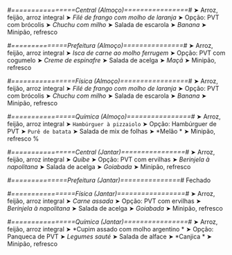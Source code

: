
*#================Central (Almoço)================#*
➤ Arroz, feijão, arroz integral
➤ *Filé de frango com molho de laranja*
➤ Opção: PVT com brócolis
➤ *Chuchu com milho*
➤ Salada de escarola
➤ *Banana*
➤ Minipão, refresco

*#==============Prefeitura (Almoço)===============#*
➤ Arroz, feijão, arroz integral
➤ *Isca de carne ao molho ferrugem*
➤ Opção: PVT com cogumelo
➤ *Creme de espinafre*
➤ Salada de acelga
➤ *Maçã*
➤ Minipão, refresco

*#================Física (Almoço)=================#*
➤ Arroz, feijão, arroz integral
➤ *Filé de frango com molho de laranja*
➤ Opção: PVT com brócolis
➤ *Chuchu com milho*
➤ Salada de escarola
➤ *Banana*
➤ Minipão, refresco

*#================Química (Almoço)================#*
➤ Arroz, feijão, arroz integral
➤ `Hambúrguer à pizzaiolo`
➤ Opção: Hambúrguer de PVT
➤ `Purê de batata`
➤ Salada de mix de folhas
➤ *Melão *
➤ Minipão, refresco
%

*#================Central (Jantar)================#*
➤ Arroz, feijão, arroz integral
➤ *Quibe*
➤ Opção: PVT com ervilhas
➤ *Berinjela à napolitana*
➤ Salada de acelga
➤ *Goiabada*
➤ Minipão, refresco

*#==============Prefeitura (Jantar)===============#*
Fechado

*#================Física (Jantar)=================#*
➤ Arroz, feijão, arroz integral
➤ *Carne assada*
➤ Opção: PVT com ervilhas
➤ *Berinjela à napolitana*
➤ Salada de acelga
➤ *Goiabada*
➤ Minipão, refresco

*#================Química (Jantar)================#*
➤ Arroz, feijão, arroz integral
➤ *Cupim assado com molho argentino *
➤ Opção: Panqueca de PVT 
➤ *Legumes sauté*
➤ Salada de alface 
➤ *Canjica *
➤ Minipão, refresco
